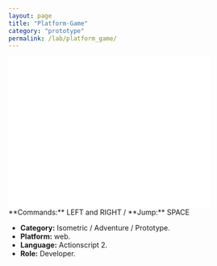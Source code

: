 ```yaml
---
layout: page
title: "Platform-Game"
category: "prototype"
permalink: /lab/platform_game/
---
```


<iframe class="flashtime" src="{{site.baseurl}}/others/swfs/platform_game.swf" height="300" width="400" frameborder="0" scrolling="no" noresize="noresize"></iframe>
**Commands:** LEFT and RIGHT  / **Jump:** SPACE

+ **Category:** Isometric / Adventure / Prototype.
+ **Platform:** web.
+ **Language:** Actionscript 2.
+ **Role:** Developer.